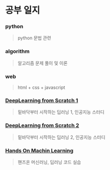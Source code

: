 # 공부 일지

### python

> python 문법 관련 

### algorithm

> 알고리즘 문제 풀이 및 이론

### web

> html + css + javascript 

### [DeepLearning from Scratch 1](https://www.hanbit.co.kr/store/books/look.php?p_code=B8475831198)

> 밑바닥부터 시작하는 딥러닝 1, 인공지능 스터디

### [DeepLearning from Scratch 2](https://www.hanbit.co.kr/store/books/look.php?p_code=B8950212853)

> 밑바닥부터 시작하는 딥러닝 2, 인공지능 스터디

### [Hands On Machin Learning](https://tensorflow.blog/handson-ml2/)

> 핸즈온 머신러닝, 딥러닝 코드 실습